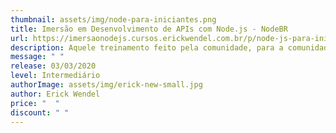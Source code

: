 ```yaml
---
thumbnail: assets/img/node-para-iniciantes.png
title: Imersão em Desenvolvimento de APIs com Node.js - NodeBR
url: https://imersaonodejs.cursos.erickwendel.com.br/p/node-js-para-iniciantes-nodebr?origin=CursoErickWendel
description: Aquele treinamento feito pela comunidade, para a comunidade!
message: " "
release: 03/03/2020
level: Intermediário
authorImage: assets/img/erick-new-small.jpg
author: Erick Wendel
price: "  "
discount: " "
---
```

